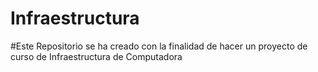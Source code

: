 # Infraestructura

#Este Repositorio se ha creado con la finalidad de hacer un proyecto de curso de Infraestructura de Computadora
